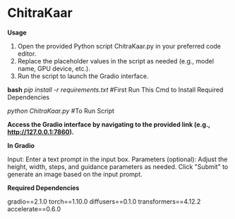 # ChitraKaar
**Usage**
1. Open the provided Python script ChitraKaar.py in your preferred code editor.
2. Replace the placeholder values in the script as needed (e.g., model name, GPU device, etc.).
3. Run the script to launch the Gradio interface.
   
**bash**
_pip install -r requirements.txt_  #First Run This Cmd to Install Required Dependencies

_python ChitraKaar.py_   #To Run Script

**Access the Gradio interface by navigating to the provided link (e.g., http://127.0.0.1:7860).**

**In Gradio**

Input: Enter a text prompt in the input box.
Parameters (optional): Adjust the height, width, steps, and guidance parameters as needed.
Click "Submit" to generate an image based on the input prompt.

**Required Dependencies**

gradio==2.1.0
torch==1.10.0
diffusers==0.1.0
transformers==4.12.2
accelerate==0.6.0
